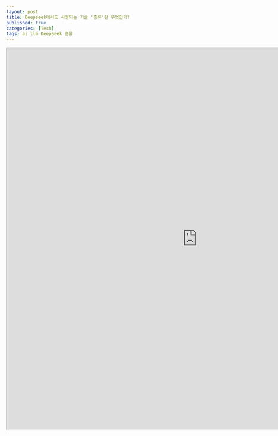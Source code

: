 ```yaml
---
layout: post
title: Deepseek에서도 사용되는 기술 '증류'란 무엇인가?
published: true
categories: [Tech]
tags: ai llm DeepSeek 증류
---
```

<iframe width="1024" height="1024" src="https://docs.google.com/document/d/e/2PACX-1vTWiFnePdrYJemeufSa3loDEGJidxPlZChpuHfqY7WWzsl_W0VwQfSRcsDJasgxo-6iQwxwsDpSLBaK/pub?embedded=true"></iframe>    
    
